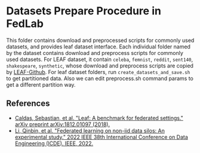 # Datasets Prepare Procedure in FedLab

This folder contains download and preprocessed scripts for commonly used datasets, and provides leaf dataset interface. Each individual folder named by the dataset contains download and preprocess scripts for commonly used datasets.  For LEAF dataset, it contain `celeba`, `femnist`, `reddit`, `sent140`, `shakespeare`, `synthetic`, whose download and preprocess scripts are copied by [LEAF-Github](https://github.com/TalwalkarLab/leaf). For leaf dataset folders, run  `create_datasets_and_save.sh` to get partitioned data. Also we can edit preprocess.sh command params to get a different partition way.

## References

- [Caldas, Sebastian, et al. "Leaf: A benchmark for federated settings." arXiv preprint arXiv:1812.01097 (2018).](https://arxiv.org/abs/1812.01097)
- [Li, Qinbin, et al. "Federated learning on non-iid data silos: An experimental study." 2022 IEEE 38th International Conference on Data Engineering (ICDE). IEEE, 2022.](https://ieeexplore.ieee.org/abstract/document/9835537/)